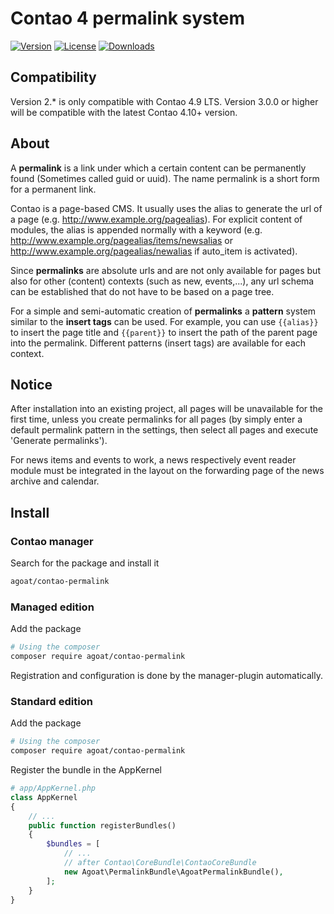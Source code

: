 # Contao 4 permalink system

[![Version](https://img.shields.io/packagist/v/agoat/contao-permalink.svg?style=flat-square)](http://packagist.org/packages/agoat/contao-permalink)
[![License](https://img.shields.io/packagist/l/agoat/contao-permalink.svg?style=flat-square)](http://packagist.org/packages/agoat/contao-permalink)
[![Downloads](https://img.shields.io/packagist/dt/agoat/contao-permalink.svg?style=flat-square)](http://packagist.org/packages/agoat/contao-permalink)

## Compatibility

Version 2.* is only compatible with Contao 4.9 LTS. Version 3.0.0 or higher will be compatible with the latest Contao 4.10+ version.

## About
A **permalink** is a link under which a certain content can be permanently found (Sometimes called guid or uuid). The name permalink is a short form for a permanent link.

Contao is a page-based CMS. It usually uses the alias to generate the url of a page (e.g. http://www.example.org/pagealias). For explicit content of modules, the alias is appended normally with a keyword (e.g. http://www.example.org/pagealias/items/newsalias or http://www.example.org/pagealias/newalias if auto_item is activated).

Since **permalinks** are absolute urls and are not only available for pages but also for other (content) contexts (such as new, events,...), any url schema can be established that do not have to be based on a page tree.

For a simple and semi-automatic creation of **permalinks** a **pattern** system similar to the **insert tags** can be used. For example, you can use `{{alias}}` to insert the page title and `{{parent}}` to insert the path of the parent page into the permalink.
Different patterns (insert tags) are available for each context.

## Notice
After installation into an existing project, all pages will be unavailable for the first time, unless you create permalinks for all pages (by simply enter a default permalink pattern in the settings, then select all pages and execute 'Generate permalinks').

For news items and events to work, a news respectively event reader module must be integrated in the layout on the forwarding page of the news archive and calendar.
## Install
### Contao manager
Search for the package and install it
```bash
agoat/contao-permalink
```

### Managed edition
Add the package
```bash
# Using the composer
composer require agoat/contao-permalink
```
Registration and configuration is done by the manager-plugin automatically.

### Standard edition
Add the package
```bash
# Using the composer
composer require agoat/contao-permalink
```
Register the bundle in the AppKernel
```php
# app/AppKernel.php
class AppKernel
{
    // ...
    public function registerBundles()
    {
        $bundles = [
            // ...
            // after Contao\CoreBundle\ContaoCoreBundle
            new Agoat\PermalinkBundle\AgoatPermalinkBundle(),
        ];
    }
}
```
